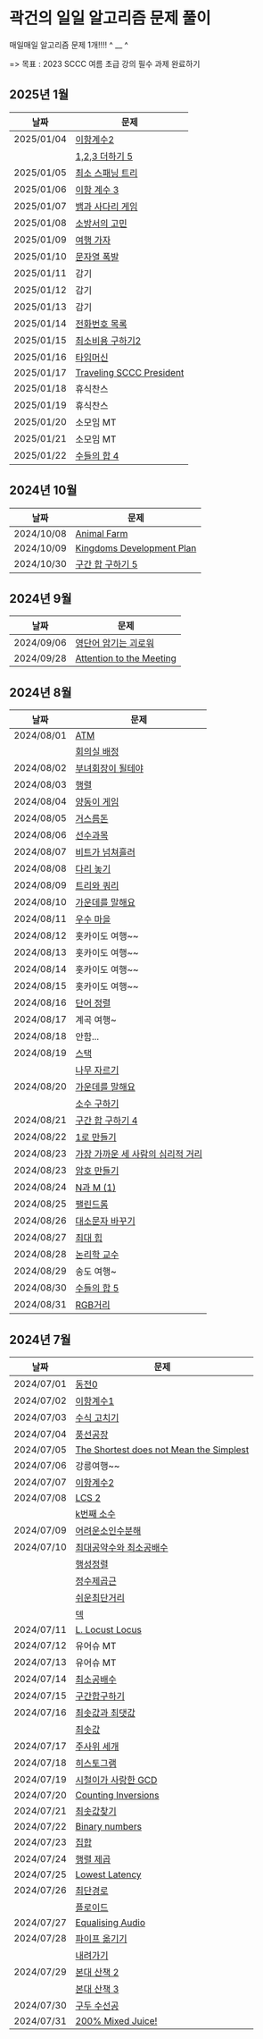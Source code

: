 # 곽건의 일일 알고리즘 문제 풀이

매일매일 알고리즘 문제 1개!!!! ^ __ ^

=> 목표 : 2023 SCCC 여름 초급 강의 필수 과제 완료하기

## 2025년 1월

| 날짜         | 문제                                                                 |
|------------|--------------------------------------------------------------------|
| 2025/01/04 | [이항계수2](/diary/이항%20계수%202.md)                                     |
|            | [1,2,3 더하기 5](/2025_Winter/1,%202,%203%20더하기%205%20.md)            |
| 2025/01/05 | [최소 스패닝 트리 ](/2025_Winter/최소%20스패닝%20트리.md)                        |
| 2025/01/06 | [이항 계수 3 ](/2025_Winter/이항%20계수%203.md)                            |
| 2025/01/07 | [뱀과 사다리 게임](/2025_Winter/뱀과%20사다리%20게임.md)                         |
| 2025/01/08 | [소방서의 고민](/2025_Winter/소방서의고민.md)                                  |
| 2025/01/09 | [여행 가자](/2025_Winter/여행가자.md)                                      |
| 2025/01/10 | [문자열 폭발](/2025_Winter/문자열폭발.md)                                    |
| 2025/01/11 | 감기                                                                 |
| 2025/01/12 | 감기                                                                 |
| 2025/01/13 | 감기                                                                 |
| 2025/01/14 | [전화번호 목록](/2025_Winter/전화번호목록.md)                                  |
| 2025/01/15 | [최소비용 구하기2](/2025_Winter/최소비용구하기2.md)                              |
| 2025/01/16 | [타임머신](/2025_Winter/타임머신.md)                                       |
| 2025/01/17 | [Traveling SCCC President](/2025_Winter/TravelingSCCCPresident.md) |
| 2025/01/18 | 휴식찬스                                                               |
| 2025/01/19 | 휴식찬스                                                               |
| 2025/01/20 | 소모임 MT                                                             |
| 2025/01/21 | 소모임 MT                                                             |
| 2025/01/22 | [수들의 합 4](/2025_Winter/수들의합4.md)                                   |

## 2024년 10월

| 날짜         | 문제                                                                 |
|------------|--------------------------------------------------------------------|
| 2024/10/08 | [Animal Farm](https://www.acmicpc.net/problem/32449)               |
| 2024/10/09 | [Kingdoms Development Plan](https://www.acmicpc.net/problem/32459) |
| 2024/10/30 | [구간 합 구하기 5](https://www.acmicpc.net/problem/11660)                |

## 2024년 9월

| 날짜         | 문제                                                                |
|------------|-------------------------------------------------------------------|
| 2024/09/06 | [영단어 암기는 괴로워](https://www.acmicpc.net/problem/20920)              |
| 2024/09/28 | [Attention to the Meeting](https://www.acmicpc.net/problem/32432) |

## 2024년 8월

| 날짜         | 문제                                                           |
|------------|--------------------------------------------------------------|
| 2024/08/01 | [ATM](https://www.acmicpc.net/problem/11399)                 |
|            | [회의실 배정](https://www.acmicpc.net/problem/1931)               |
| 2024/08/02 | [부녀회장이 될테야](https://www.acmicpc.net/problem/2775)            |
| 2024/08/03 | [행렬](https://www.acmicpc.net/problem/1080)                   |
| 2024/08/04 | [양동이 게임](https://www.acmicpc.net/problem/28360)              |
| 2024/08/05 | [거스름돈](https://www.acmicpc.net/problem/5585)                 |
| 2024/08/06 | [선수과목](https://www.acmicpc.net/problem/14567)                |
| 2024/08/07 | [비트가 넘쳐흘러](https://www.acmicpc.net/problem/17419)            |
| 2024/08/08 | [다리 놓기](https://www.acmicpc.net/problem/1010)                |
| 2024/08/09 | [트리와 쿼리](https://www.acmicpc.net/problem/15681)              |
| 2024/08/10 | [가운데를 말해요](https://www.acmicpc.net/problem/1655)             |
| 2024/08/11 | [우수 마을](https://www.acmicpc.net/problem/1949)                |
| 2024/08/12 | 홋카이도 여행~~                                                    |
| 2024/08/13 | 홋카이도 여행~~                                                    |
| 2024/08/14 | 홋카이도 여행~~                                                    |
| 2024/08/15 | 홋카이도 여행~~                                                    |
| 2024/08/16 | [단어 정렬](https://www.acmicpc.net/problem/1181)                |
| 2024/08/17 | 계곡 여행~                                                       |
| 2024/08/18 | 안함...                                                        |
| 2024/08/19 | [스택](https://www.acmicpc.net/problem/10828)                  |
|            | [나무 자르기](https://www.acmicpc.net/problem/2805)               |
| 2024/08/20 | [가운데를 말해요](https://www.acmicpc.net/problem/1655)             |
|            | [소수 구하기](https://www.acmicpc.net/problem/1929)               |
| 2024/08/21 | [구간 합 구하기 4](https://www.acmicpc.net/problem/11659)          |
| 2024/08/22 | [1로 만들기](https://www.acmicpc.net/problem/1463)               |
| 2024/08/23 | [가장 가까운 세 사람의 심리적 거리](https://www.acmicpc.net/problem/20529) |
| 2024/08/23 | [암호 만들기](https://www.acmicpc.net/problem/21553)              |
| 2024/08/24 | [N과 M (1)](https://www.acmicpc.net/problem/15649)            |
| 2024/08/25 | [팰린드롬](https://www.acmicpc.net/problem/5502)                 |
| 2024/08/26 | [대소문자 바꾸기](https://www.acmicpc.net/problem/2744)             |
| 2024/08/27 | [최대 힙](https://www.acmicpc.net/problem/11279)                |
| 2024/08/28 | [논리학 교수](https://www.acmicpc.net/problem/1813)               |
| 2024/08/29 | 송도 여행~                                                       |
| 2024/08/30 | [수들의 합 5](https://www.acmicpc.net/problem/2018)              |
| 2024/08/31 | [RGB거리](https://www.acmicpc.net/problem/1149)                |

## 2024년 7월

| 날짜         | 문제                                                                               |
|------------|----------------------------------------------------------------------------------|
| 2024/07/01 | [동전0](https://www.acmicpc.net/problem/11047)                                     | 
| 2024/07/02 | [이항계수1](https://www.acmicpc.net/problem/11050)                                   | 
| 2024/07/03 | [수식 고치기](https://www.acmicpc.net/problem/31835)                                  | 
| 2024/07/04 | [풍선공장](https://www.acmicpc.net/problem/15810)                                    | 
| 2024/07/05 | [The Shortest does not Mean the Simplest](https://www.acmicpc.net/problem/11819) | 
| 2024/07/06 | 강릉여행~~                                                                           | 
| 2024/07/07 | [이항계수2](https://www.acmicpc.net/problem/11051)                                   | 
| 2024/07/08 | [LCS 2](https://www.acmicpc.net/problem/9252)                                    | 
|            | [k번째 소수](https://www.acmicpc.net/problem/15965)                                  |
| 2024/07/09 | [어려운소인수분해](https://www.acmicpc.net/problem/16563)                                | 
| 2024/07/10 | [최대공약수와 최소공배수](https://www.acmicpc.net/problem/2609)                             | 
|            | [행성정렬](https://www.acmicpc.net/problem/25344)                                    |
|            | [정수제곱근](https://www.acmicpc.net/problem/2417)                                    |
|            | [쉬운최단거리](https://www.acmicpc.net/problem/14940)                                  |
|            | [덱](https://www.acmicpc.net/problem/10866)                                       |
| 2024/07/11 | [L. Locust Locus](https://codeforces.com/gym/104670/problem/L)                   | 
| 2024/07/12 | 유어슈 MT                                                                           | 
| 2024/07/13 | 유어슈 MT                                                                           | 
| 2024/07/14 | [최소공배수](https://www.acmicpc.net/problem/1934)                                    | 
| 2024/07/15 | [구간합구하기](https://www.acmicpc.net/problem/2042)                                   | 
| 2024/07/16 | [최솟값과 최댓값](https://www.acmicpc.net/problem/2357)                                 | 
|            | [최솟값](https://www.acmicpc.net/problem/10868)                                     |
| 2024/07/17 | [주사위 세개](https://www.acmicpc.net/problem/2480)                                   | 
| 2024/07/18 | [히스토그램](https://www.acmicpc.net/problem/1725)                                    | 
| 2024/07/19 | [시철이가 사랑한 GCD](https://www.acmicpc.net/problem/21870)                            | 
| 2024/07/20 | [Counting Inversions](https://www.acmicpc.net/problem/10090)                     | 
| 2024/07/21 | [최솟값찾기](https://www.acmicpc.net/problem/11003)                                   | 
| 2024/07/22 | [Binary numbers](https://www.acmicpc.net/problem/20360)                          | 
| 2024/07/23 | [집합](https://www.acmicpc.net/problem/11723)                                      | 
| 2024/07/24 | [행렬 제곱](https://www.acmicpc.net/problem/10830)                                   | 
| 2024/07/25 | [Lowest Latency](https://www.acmicpc.net/problem/26003)                          | 
| 2024/07/26 | [최단경로](https://www.acmicpc.net/problem/1753)                                     | 
|            | [플로이드](https://www.acmicpc.net/problem/11404)                                    |
| 2024/07/27 | [Equalising Audio](https://www.acmicpc.net/problem/25996)                        | 
| 2024/07/28 | [파이프 옮기기](https://www.acmicpc.net/problem/17070)                                 | 
|            | [내려가기](https://www.acmicpc.net/problem/2096)                                     |
| 2024/07/29 | [본대 산책 2](https://www.acmicpc.net/problem/12850)                                 |
|            | [본대 산책 3](https://www.acmicpc.net/problem/14289)                                 |
| 2024/07/30 | [구두 수선공](https://www.acmicpc.net/problem/14908)                                  |
| 2024/07/31 | [200% Mixed Juice!](https://www.acmicpc.net/problem/25312)                       |





